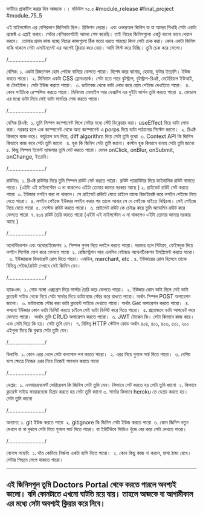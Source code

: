 ফাটিয়ে প্রাকটিস করার দিন আজকে ।। মডিউল ৭৫.৫
#module_release #final_project #module_75_5

এই মাইলস্টোন এর বেশিরভাগ জিনিসটা ছিল। রিভিশন দেয়ার। এবং ওভারঅল জিনিস যা যা আমরা শিখছি সেটা একটা প্রজেক্ট এ এপ্লাই করার। সেটার বেশিরভাগটাই আমরা শেষ করেছি। তাই নিচের জিনিসগুলো একটু ভালো ভাবে খেয়াল করবে। 
তোমার প্রথম কাজ হচ্ছে নিচের কাজগুলো ঠিক মতো ধরতে পারছো কিনা সেটা চেক করা। কোন একটা জিনিস বাকি থাকলে সেটা এসাইনমেন্ট এর আগেই ক্লিয়ার করে নেয়া। আমি লিস্ট করে দিচ্ছি। তুমি চেক করে ফেলো। 

/......................../

বেসিক:
১. একটা রিজনেবল হোম পেইজ বানিয়ে ফেলতে পারো। বিশেষ করে ব্যানার, হেডার, ফুটার ইত্যাদি। ইউজ করতে পারো। 
২. মিনিমাম একটা CSS ফ্রেমওয়ার্ক। সেটা হতে পারে বুটস্ট্রাপ, বুটস্ট্রাপ-রিএক্ট, মেটেরিয়াল ইউআই, বা টেলইউন্ড। সেটা ইউজ করতে পারো। 
৩. ডাটাবেজ থেকে ডাটা লোড করে হোম পেইজে দেখাইতে পারো। 
৪. কোন সাইটকে রেস্পন্সিভ করতে পারো। মিনিমাম মোবাইল আর ডেক্সটপ এর দুইটা ভার্সন তুমি করতে পারো 
৫. মোডাল এর মধ্যে ডাটা নিয়ে সেই ডাটা সার্ভারে সেন্ড করতে পারো। 

/......................../

বেসিক রিএক্ট: 
১. তুমি সিম্পল কম্পোনেন্ট লিখে সেটার মধ্যে স্টেট্ ডিক্লেয়ার করা। useEffect দিয়ে ডাটা লোড করা। দরকার হলে এক কম্পোনেন্ট থেকে অন্য কম্পোনেন্ট এ porps দিয়ে ডাটা পাঠানোর সিস্টেম জানো। 
২. রিএক্ট কিভাবে কাজ করে। ভার্চুয়াল ডম দিয়ে, diff algorithm দিয়ে সেটা তুমি বুঝো 
৩. Context API কি জিনিস কিভাবে কাজ করে সেটা তুমি জানো  
৪. হুক কি জিনিস সেটা তুমি জানো। কাস্টম হুক কিভাবে বানায় সেটা তুমি জানো 
৫. কিছু সিম্পল ইভেন্ট হ্যান্ডলার তুমি সেট করতে পারো। যেমন onClick, onBlur, onSubmit, onChange, ইত্যাদি। 

/......................../

রাউটার: 
১. রিএক্ট রাউটার দিয়ে তুমি সিম্পল রাউট সেট করতে পারো। রাউট প্যারামিটার দিয়ে ডাইনামিক রাউট বানাতে পারো। (এইটা এই মাইলস্টোন এ না থাকলেও এইটা তোমার জানার দরকার আছে )
২. প্রাইভেট রাউট সেট করতে পারো 
৩. ইউজার লগইন করা না থাকলে। সে প্রাইভেট রাউটে যেতে চাইলে তাকে রিডাইরেক্ট করে লগইন পেইজে নিয়ে যেতে পারো। 
৪. লগইন পেইজে ইউজার লগইন করার পর তাকে আবার সে যে পেইজে যাইতে নিছিলো। সেই পেইজে নিয়ে যেতে পারো 
৫. নেস্টেড রাউট করতে পারো। 
৬. প্রাইভেট রাউট কে চেইঞ্জ করে তুমি অ্যাডমিন রাউট করে ফেলতে পারো 
৭. ৪০৪ রাউট তৈরি করতে পারো (এইটা এই মাইলস্টোন এ না থাকলেও এইটা তোমার জানার দরকার আছে )

/......................../

অথেন্টিকেশন এবং অথোরাইজেশন:
১. সিম্পল গুগল দিয়ে লগইন করতে পারো। দরকার হলে গিটহাব, ফেইসবুক দিয়ে লগইন সিস্টেম যোগ করে ফেলতে পারো 
২. রেজিস্ট্রেশন আর এলগিন বেইজড অথেনটিকেশন ইমপ্লিমেন্ট করতে পারো। 
৩. ইউজারকে ডিফারেন্ট রোল দিতে পারো। এমডিন, merchant, etc .
৪. ইউজারের রোল হিসেবে তাকে বিভিন্ন পেইজ/রাউট দেখাবে সেই জিনিস যেন। 

/......................../

ব্যাকএন্ড: 
১. নোড মঙ্গো এক্সপ্রেস দিয়ে সার্ভার তৈরি করে ফেলতে পারো। 
২. ইউজার কোন ডাটা দিলে সেই ডাটা ক্লায়েন্ট সাইড থেকে নিয়ে সেটা সার্ভার দিয়ে ডাটাবেজে স্টোর করে রাখতে পারো। অর্থাৎ সিম্পল POST অপারেশন জানো। 
৩. ডাটাবেজে স্টোর করা ডাটা ক্লায়েন্ট সাইডে দেখাতে পারো। অর্থাৎ Get অপারেশন করতে পারো। 
৪. কখনো ইউজার কোন ডাটা ডিলিট করতে চাইলে সেই ডাটা ডিলিট করে দিতে পারো। 
৫. প্রয়োজনে ডাটা আপডেট করে ফেলতে পারো। 
অর্থাৎ তুমি CRUD অপারেশন করতে পারো। 
৬. JWT টোকেন কি। সেটা কিভাবে কাজ করে। এবং সেটা দিয়ে কি হয়। সেটা তুমি যেন। 
৭. বিভিন্ন HTTP স্টেটাস কোড অর্থাৎ ৪০৪, ৪০১, ৪০৩, ৫০১, ২০০ এইগুলা দিয়ে কি বুঝায় সেটা তুমি যেন। 

/......................../

ডিবাগিং 
১. কোন এরর খেলে সেটা কনসোল লগ করতে পারো। 
২. এরর নিয়ে গুগলে সার্চ দিতে পারো। 
৩. বেশির ভাগ ক্ষেত্রে নিজের এরর নিয়ে নিজেই সমাধান করতে পারো 

/......................../

ডেপ্লয়: 
১. এনভায়রনমেন্ট ভেরিয়েবল কি জিনিস সেটা তুমি যেন। কিভাবে সেট করতে হয় সেটা তুমি জানো 
২. কিভাবে ক্লায়েন্ট সাইড ফায়ারবেজে ডিপ্লয় করতে হয় সেটা তুমি জানো
৩. সার্ভার কিভাবে heroku তে ডেপ্লয় করতে হয়। সেটা তুমি জানো 

/......................../

অন্যান্য:
১. git ইউজ করতে পারো 
২. gitignore কি জিনিস সেটা ইউজ করতে পারো 
৩. কোন জিনিস নতুন দেখলে বা না বুঝলে সেটা নিয়ে গুগলে সার্চ দিতে পারো। বা ইউটিউবে ভিডিও খুঁজে বের করে সেটা দেখতে পারো। 

/......................../

বোনাস পয়েন্ট: 
১. দাঁত কেলিয়ে নির্জলা একটা হাসি দিতে পারো। 
২. কোন কিছু কাজ না করলে, মাথা ঠান্ডা রেখে। সেটার পিছনে লেগে থাকতে পারো। 


------------------------
এই জিনিসগুল তুমি Doctors Portal থেকে করতে পারলে অবশ্যই ভালো। যদি কোনটাতে এখনো ঘাটতি রয়ে যায়। তাহলে আজকে বা আগামীকাল এর মধ্যে সেটা অবশ্যই ক্লিয়ার করে নিবে। 
----------